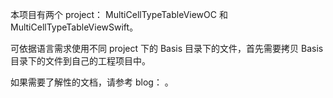 
本项目有两个 project： MultiCellTypeTableViewOC 和 MultiCellTypeTableViewSwift。

可依据语言需求使用不同 project 下的 Basis 目录下的文件，首先需要拷贝 Basis 目录下的文件到自己的工程项目中。

如果需要了解性的文档，请参考 blog：[](http://www.jianshu.com/p/8d97c286f6f6) 。
